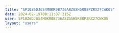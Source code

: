 ```yaml
---
title: "SP10Z6DJGS4M0KR0B736A8ZGSH5R88PZRX27CWK0S"
date: 2024-02-19T08:11:07.315Z
user: SP10Z6DJGS4M0KR0B736A8ZGSH5R88PZRX27CWK0S
layout: "users"
---
```

    
